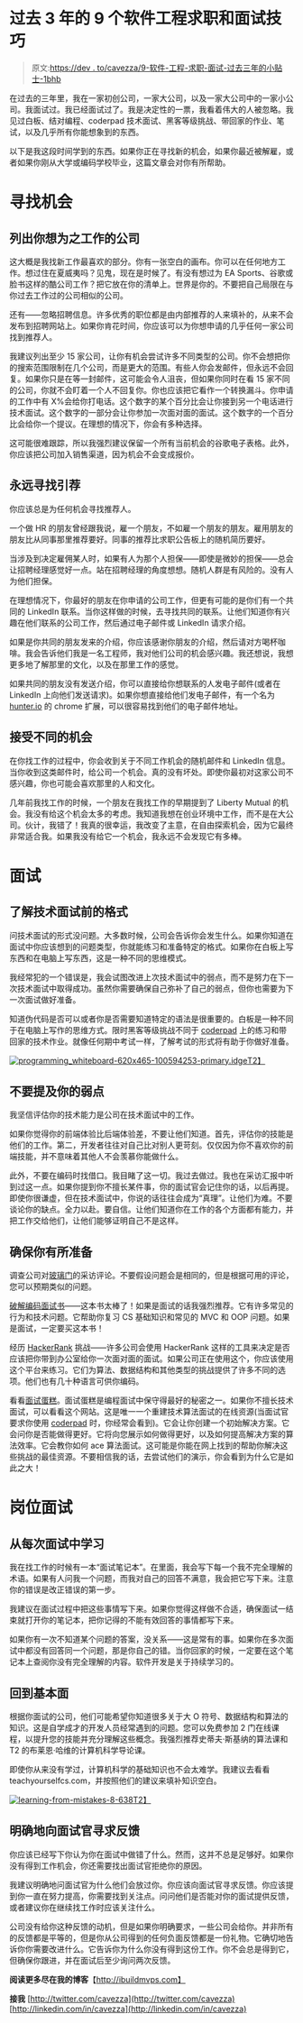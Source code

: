 # 过去 3 年的 9 个软件工程求职和面试技巧

> 原文:[https://dev . to/cavezza/9-软件-工程-求职-面试-过去三年的小贴士-1bhb](https://dev.to/cavezza/9-software-engineering-job-search-and-interview-tips-from-the-last-3-years-1bhb)

在过去的三年里，我在一家初创公司，一家大公司，以及一家大公司中的一家小公司。我面试过。我已经面试过了。我是决定性的一票，我看着伟大的人被忽略。我见过白板、结对编程、coderpad 技术面试、黑客等级挑战、带回家的作业、笔试，以及几乎所有你能想象到的东西。

以下是我这段时间学到的东西。如果你正在寻找新的机会，如果你最近被解雇，或者如果你刚从大学或编码学校毕业，这篇文章会对你有所帮助。

# [](#finding-opportunities)寻找机会

## 列出你想为之工作的公司

这大概是我找新工作最喜欢的部分。你有一张空白的画布。你可以在任何地方工作。想过住在夏威夷吗？见鬼，现在是时候了。有没有想过为 EA Sports、谷歌或脸书这样的酷公司工作？把它放在你的清单上。世界是你的。不要把自己局限在与你过去工作过的公司相似的公司。

还有——忽略招聘信息。许多优秀的职位都是由内部推荐的人来填补的，从来不会发布到招聘网站上。如果你肯花时间，你应该可以为你想申请的几乎任何一家公司找到推荐人。

我建议列出至少 15 家公司，让你有机会尝试许多不同类型的公司。你不会想把你的搜索范围限制在几个公司，而是更大的范围。有些人你会发邮件，但永远不会回复。如果你只是在等一封邮件，这可能会令人沮丧，但如果你同时在看 15 家不同的公司，你就不会盯着一个人不回复你。你也应该把它看作一个转换漏斗。你申请的工作中有 X%会给你打电话。这个数字的某个百分比会让你接到另一个电话进行技术面试。这个数字的一部分会让你参加一次面对面的面试。这个数字的一个百分比会给你一个提议。在理想的情况下，你会有多种选择。

这可能很难跟踪，所以我强烈建议保留一个所有当前机会的谷歌电子表格。此外，你应该把公司加入销售渠道，因为机会不会变成报价。

## [](#always-look-for-a-referral)永远寻找引荐

你应该总是为任何机会寻找推荐人。

一个做 HR 的朋友曾经跟我说，雇一个朋友，不如雇一个朋友的朋友。雇用朋友的朋友比从同事那里推荐要好。同事的推荐比求职公告板上的随机简历要好。

当涉及到决定雇佣某人时，如果有人为那个人担保——即使是微妙的担保——总会让招聘经理感觉好一点。站在招聘经理的角度想想。随机人群是有风险的。没有人为他们担保。

在理想情况下，你最好的朋友在你申请的公司工作，但更有可能的是你们有一个共同的 LinkedIn 联系。当你这样做的时候，去寻找共同的联系。让他们知道你有兴趣在他们联系的公司工作，然后通过电子邮件或 LinkedIn 请求介绍。

如果是你共同的朋友发来的介绍，你应该感谢你朋友的介绍，然后请对方喝杯咖啡。我会告诉他们我是一名工程师，我对他们公司的机会感兴趣。我还想说，我想更多地了解那里的文化，以及在那里工作的感觉。

如果共同的朋友没有发送介绍，你可以直接给你想联系的人发电子邮件(或者在 LinkedIn 上向他们发送请求)。如果你想直接给他们发电子邮件，有一个名为 [hunter.io](http://hunter.io) 的 chrome 扩展，可以很容易找到他们的电子邮件地址。

## [](#be-open-to-different-opportunities)接受不同的机会

在你找工作的过程中，你会收到关于不同工作机会的随机邮件和 LinkedIn 信息。当你收到这类邮件时，给公司一个机会。真的没有坏处。即使你最初对这家公司不感兴趣，你也可能会喜欢那里的人和文化。

几年前我找工作的时候，一个朋友在我找工作的早期提到了 Liberty Mutual 的机会。我没有给这个机会太多的考虑。我知道我想在创业环境中工作，而不是在大公司。伙计，我错了！我真的很幸运，我改变了主意，在自由探索机会，因为它最终非常适合我。如果我没有给它一个机会，我永远不会发现它有多棒。

# [](#the-interview)面试

## [](#know-the-format-before-the-technical-interview)了解技术面试前的格式

问技术面试的形式没问题。大多数时候，公司会告诉你会发生什么。如果你知道在面试中你应该想到的问题类型，你就能练习和准备特定的格式。如果你在白板上写东西和在电脑上写东西，这是一种不同的思维模式。

我经常犯的一个错误是，我会试图改进上次技术面试中的弱点，而不是努力在下一次技术面试中取得成功。虽然你需要确保自己弥补了自己的弱点，但你也需要为下一次面试做好准备。

知道伪代码是否可以或者你是否需要知道特定的语法是很重要的。白板是一种不同于在电脑上写作的思维方式。限时黑客等级挑战不同于 [coderpad](http://coderpad.io) 上的练习和带回家的技术作业。就像任何期中考试一样，了解考试的形式将有助于你做好准备。

[![programming_whiteboard-620x465-100594253-primary.idge](../Images/2ad44f7d4c3297322cee2fc60addbce7.png)T2】](https://ibuildmvps.com////wp-content/uploads/2017/06/programming_whiteboard-620x465-100594253-primary.idge_.jpg)

## [](#dont-mention-your-weaknesses)不要提及你的弱点

我坚信评估你的技术能力是公司在技术面试中的工作。

如果你觉得你的前端体验比后端体验差，不要让他们知道。首先，评估你的技能是他们的工作。第二，开发者往往对自己比对别人更苛刻。仅仅因为你不喜欢你的前端技能，并不意味着其他人不会羡慕你能做什么。

此外，不要在编码时找借口。我目睹了这一切。我过去做过。我也在采访汇报中听到过这一点。如果你提到你不擅长某件事，你的面试官会记住你的话，以后再提。即使你很谦虚，但在技术面试中，你说的话往往会成为“真理”。让他们为难。不要谈论你的缺点。全力以赴。要自信。让他们知道你在工作的各个方面都有能力，并把工作交给他们，让他们能够证明自己不是这样。

## [](#make-sure-you-are-prepared)确保你有所准备

调查公司对[玻璃门](http://glassdoor.com)的采访评论。不要假设问题会是相同的，但是根据可用的评论，您可以预期类似的问题。

[破解编码面试书](https://www.amazon.com/Cracking-Coding-Interview-Programming-Questions/dp/0984782850)——这本书太棒了！如果是面试的话我强烈推荐。它有许多常见的行为和技术问题。它帮助你复习 CS 基础知识和常见的 MVC 和 OOP 问题。如果是面试，一定要买这本书！

经历 [HackerRank](http://hackerrank.com) 挑战——许多公司会使用 HackerRank 这样的工具来决定是否应该把你带到办公室给你一次面对面的面试。如果公司正在使用这个，你应该使用这个平台来练习。它们为算法、数据结构和其他类型的挑战提供了许多不同的选项。他们也有几十种语言可供你编码。

看看[面试蛋糕](https://www.interviewcake.com/)。面试蛋糕是编程面试中保守得最好的秘密之一。如果你不擅长技术面试，可以看看这个网站。这是唯一一个重建技术算法面试的在线资源(当面试官要求你使用 [coderpad](https://coderpad.io/) 时，你经常会看到)。它会让你创建一个初始解决方案。它会问你是否能做得更好。它将向您展示如何做得更好，以及如何提高解决方案的算法效率。它会教你如何 ace 算法面试。这可能是你能在网上找到的帮助你解决这些挑战的最佳资源。不要相信我的话，去尝试他们的演示，你会看到为什么它是如此之大！

# [](#post-interview)岗位面试

## [](#learn-from-every-interview)从每次面试中学习

我在找工作的时候有一本“面试笔记本”。在里面，我会写下每一个我不完全理解的术语。如果有人问我一个问题，而我对自己的回答不满意，我会把它写下来。注意你的错误是改正错误的第一步。

我建议在面试过程中把这些事情写下来。如果你觉得这样做不合适，确保面试一结束就打开你的笔记本，把你记得的不能有效回答的事情都写下来。

如果你有一次不知道某个问题的答案，没关系——这是常有的事。如果你在多次面试中都没有回答同一个问题，那是你自己的错。当你回家的时候，一定要在这个笔记本上查阅你没有完全理解的内容。软件开发是关于持续学习的。

## [](#go-back-to-the-fundamentals)回到基本面

根据你面试的公司，他们可能希望你知道很多关于大 O 符号、数据结构和算法的知识。这是自学成才的开发人员经常遇到的问题。您可以免费参加 2 门在线课程，以提升您的技能并充分理解这些概念。我强烈推荐史蒂夫·斯基纳的算法课和 T2 的布莱恩·哈维的计算机科学导论课。

即使你从来没有学过，计算机科学的基础知识也不会太难学。我建议去看看 teachyourselfcs.com，并按照他们的建议来填补知识空白。

[![learning-from-mistakes-8-638](../Images/90823aa773b7ff4ab9ea88ae51a19cd0.png)T2】](https://ibuildmvps.com////blog/wp-content/uploads/2017/06/learning-from-mistakes-8-638.jpg)

## 明确地向面试官寻求反馈

你应该已经写下你认为你在面试中做错了什么。然而，这并不总是足够好。如果你没有得到工作机会，你还需要找出面试官拒绝你的原因。

我建议明确地问面试官为什么他们会放过你。你应该向面试官寻求反馈。你应该提到你一直在努力提高，你需要找到关注点。问问他们是否能对你的面试提供反馈，或者建议你在继续找工作时应该关注什么。

公司没有给你这种反馈的动机，但是如果你明确要求，一些公司会给你。并非所有的反馈都是平等的，但是你从公司得到的任何负面反馈都是一份礼物。它确切地告诉你你需要改进什么。它告诉你为什么你没有得到这份工作。你不会总是得到它，但确保你跟进，并在面试后至少询问两次反馈。

**阅读更多尽在我的博客**【http://ibuildmvps.com】

**接我**
[http://twitter.com/cavezza](http://twitter.com/cavezza)
[http://linkedin.com/in/cavezza](http://linkedin.com/in/cavezza)